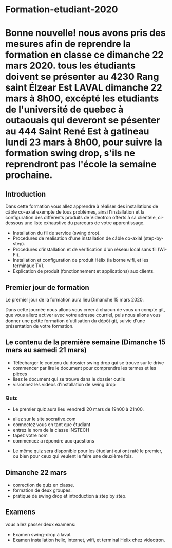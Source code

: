 # Formation-etudiant-2020

# Bonne nouvelle! nous avons pris des mesures afin de reprendre la formation en classe ce dimanche 22 mars 2020. tous les étudiants doivent se présenter au 4230 Rang saint Élzear Est LAVAL dimanche 22 mars à 8h00, excépté les etudiants de l'université de quebec à outaouais qui deveront se pésenter au 444 Saint René Est à gatineau lundi 23 mars à 8h00, pour suivre la formation swing drop, s'ils ne reprendront pas l'école la semaine prochaine.

## Introduction

  Dans cette formation vous allez apprendre à réaliser des installations de câble co-axial exempte de tous problèmes,
  ainsi l'installation et la configuration des différents produits de Videotron offerts à sa clientèle, ci-dessous une liste
  exhaustive du parcours de votre apprentissage.

- Installation du fil de service (swing drop).
- Procedures de realisation d'une installation de câble co-axial (step-by-step).
- Procedures d'installation et de vérification d'un réseau local sans fil (Wi-Fi).
- Installation et configuration de produit Hélix (la borne wifi, et les terminaux TV).
- Explication de produit (fonctionnement et applications) aux clients.


## Premier  jour de formation

  Le premier jour de la formation aura lieu Dimanche 15 mars 2020.

  Dans cette journée nous allons vous créer à chacun de vous un compte git, que vous allerz activer avec votre adresse courriel,
  puis nous allons vous donner une petite formation d'utilisation du dépôt git, suivie d'une présentation de votre formation.


## Le contenu de la première semaine (Dimanche 15 mars au samedi 21 mars)

- Télécharger le contenu du dossier swing drop qui se trouve sur le drive
- commencer par lire le document pour comprendre les termes et les pièces
- lisez le document qui se trouve dans le dossier outils
- visionnez les videos d'installation de swing drop

### Quiz

- Le premier quiz aura lieu vendredi 20 mars de 19h00 à 21h00.
+ allez sur le site socrative.com
+ connectez vous en tant que étudiant
+ entrez le nom de la classe INSTECH
+ tapez votre nom
+ commencez a répondre aux questions

- Le même quiz sera disponible pour les étudiant qui ont raté le premier, ou bien pour ceux qui veulent le faire une deuxième fois.


## Dimanche 22 mars

- correction de quiz en classe.
- formation de deux groupes.
- pratique de swing drop et introduction à step by step.





## Examens
  vous allez passer deux examens:

- Examen swing-drop à laval.
- Examen installation helix, internet, wifi, et terminal Helix chez videotron.
